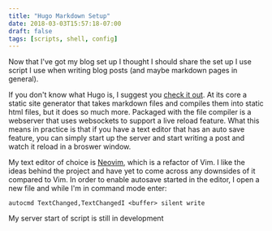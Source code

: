 ```yaml
---
title: "Hugo Markdown Setup"
date: 2018-03-03T15:57:18-07:00
draft: false 
tags: [scripts, shell, config]
---
```

Now that I've got my blog set up I thought I should share the set up I use script I use when writing blog posts (and maybe markdown pages in general).

If you don't know what Hugo is, I suggest you [check it out](https://gohugo.io). At its core a static site generator that takes markdown files and compiles them into static html files, but it does so much more. Packaged with the file compiler is a webserver that uses websockets to support a live reload feature. What this means in practice is that if you have a text editor that has an auto save feature, you can simply start up the server and start writing a post and watch it reload
in a broswer window. 

My text editor of choice is [Neovim](https://neovim.io/), which is a refactor of Vim. I like the ideas behind the project and have yet to come across any downsides of it compared to Vim. In order to enable autosave started in the editor, I open a new file and while I'm in command mode enter:

```autocmd TextChanged,TextChangedI <buffer> silent write```

My server start of script is still in development
